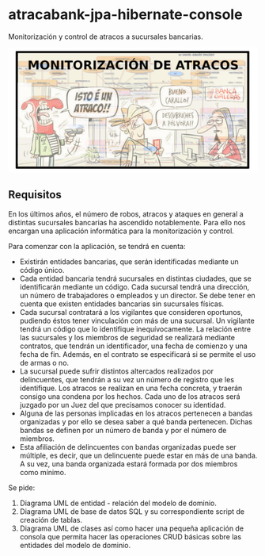 # atracabank-jpa-hibernate-console

Monitorización y control de atracos a sucursales bancarias.

<div align="center" markdown="1">

![La monitorizacin de atracos. Diagramas](screenshot.png)

</div>

## Requisitos

En los últimos años, el número de robos, atracos y ataques en general a distintas sucursales bancarias ha ascendido notablemente. Para ello nos encargan una aplicación informática para la monitorización y control.

Para comenzar con la aplicación, se tendrá en cuenta:

- Existirán entidades bancarias, que serán identificadas mediante un código único.
- Cada entidad bancaria tendrá sucursales en distintas ciudades, que se identificarán mediante un código. Cada sucursal tendrá una dirección, un número de trabajadores o empleados y un director. Se debe tener en cuenta que existen entidades bancarias sin sucursales físicas.
- Cada sucursal contratará a los vigilantes que consideren oportunos, pudiendo éstos tener vinculación con más de una sucursal. Un vigilante tendrá un código que lo identifique inequívocamente. La relación entre las sucursales y los miembros de seguridad se realizará mediante contratos, que tendrán un identificador, una fecha de comienzo y una fecha de fin. Además, en el contrato se especificará si se permite el uso de armas o no.
- La sucursal puede sufrir distintos altercados realizados por delincuentes, que tendrán a su vez un número de registro que les identifique. Los atracos se realizan en una fecha concreta, y traerán consigo una condena por los hechos. Cada uno de los atracos será juzgado por un Juez del que precisamos conocer su identidad.
- Alguna de las personas implicadas en los atracos pertenecen a bandas organizadas y por ello se desea saber a qué banda pertenecen. Dichas bandas se definen por un número de banda y por el número de miembros.
- Esta afiliación de delincuentes con bandas organizadas puede ser múltiple, es decir, que un delincuente puede estar en más de una banda. A su vez, una banda organizada estará formada por dos miembros como mínimo.

Se pide:

1. Diagrama UML de entidad - relación del modelo de dominio.
2. Diagrama UML de base de datos SQL y su correspondiente script de creación de tablas.
3. Diagrama UML de clases así como hacer una pequeña aplicación de consola que permita hacer las operaciones CRUD básicas sobre las entidades del modelo de dominio.
